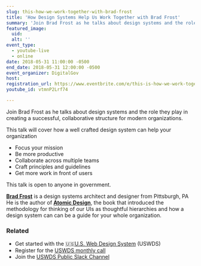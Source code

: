 ```yaml
---
slug: this-how-we-work-together-with-brad-frost
title: 'How Design Systems Help Us Work Together with Brad Frost'
summary: 'Join Brad Frost as he talks about design systems and the role they play in creating a successful, collaborative structure for modern organizations&#46;'
featured_image:
  uid:
  alt: ''
event_type:
  - youtube-live
  - online
date: 2018-05-31 11:00:00 -0500
end_date: 2018-05-31 12:00:00 -0500
event_organizer: DigitalGov
host:
registration_url: https://www.eventbrite.com/e/this-is-how-we-work-together-with-brad-frost-registration-46125160597
youtube_id: vtmnP2Lrf74

---
```


Join Brad Frost as he talks about design systems and the role they play in creating a successful, collaborative structure for modern organizations.

This talk will cover how a well crafted design system can help your organization
- Focus your mission
- Be more productive
- Collaborate across multiple teams
- Craft principles and guidelines
- Get more work in front of users

This talk is open to anyone in government.

[**Brad Frost**](http://bradfrost.com/) is a design systems architect and designer from Pittsburgh, PA He is the author of [**Atomic Design**](https://shop.bradfrost.com/), the book that introduced the methodology for thinking of our UIs as thoughtful hierarchies and how a design system can can be a guide for your whole organization.

### Related
- Get started with the :us:[U.S. Web Design System](https://designsystem.digital.gov/) (USWDS)
- Register for the [USWDS monthly call](https://digital.gov/event/2018/06/01/us-web-design-system-monthly-call/)
- Join the [USWDS Public Slack Channel](https://chat.18f.gov/)
